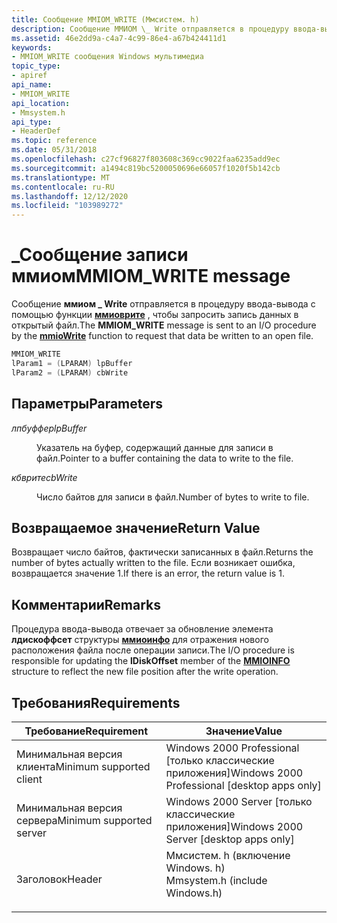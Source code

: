 ```yaml
---
title: Сообщение MMIOM_WRITE (Ммсистем. h)
description: Сообщение ММИОМ \_ Write отправляется в процедуру ввода-вывода с помощью функции ммиоврите, чтобы запросить запись данных в открытый файл.
ms.assetid: 46e2dd9a-c4a7-4c99-86e4-a67b424411d1
keywords:
- MMIOM_WRITE сообщения Windows мультимедиа
topic_type:
- apiref
api_name:
- MMIOM_WRITE
api_location:
- Mmsystem.h
api_type:
- HeaderDef
ms.topic: reference
ms.date: 05/31/2018
ms.openlocfilehash: c27cf96827f803608c369cc9022faa6235add9ec
ms.sourcegitcommit: a1494c819bc5200050696e66057f1020f5b142cb
ms.translationtype: MT
ms.contentlocale: ru-RU
ms.lasthandoff: 12/12/2020
ms.locfileid: "103989272"
---
```

# <a name="mmiom_write-message"></a><span data-ttu-id="9bcfa-104">\_Сообщение записи ммиом</span><span class="sxs-lookup"><span data-stu-id="9bcfa-104">MMIOM\_WRITE message</span></span>

<span data-ttu-id="9bcfa-105">Сообщение **ммиом \_ Write** отправляется в процедуру ввода-вывода с помощью функции [**ммиоврите**](/windows/win32/api/mmiscapi/nf-mmiscapi-mmiowrite) , чтобы запросить запись данных в открытый файл.</span><span class="sxs-lookup"><span data-stu-id="9bcfa-105">The **MMIOM\_WRITE** message is sent to an I/O procedure by the [**mmioWrite**](/windows/win32/api/mmiscapi/nf-mmiscapi-mmiowrite) function to request that data be written to an open file.</span></span>


```C++
MMIOM_WRITE 
lParam1 = (LPARAM) lpBuffer 
lParam2 = (LPARAM) cbWrite 
```



## <a name="parameters"></a><span data-ttu-id="9bcfa-106">Параметры</span><span class="sxs-lookup"><span data-stu-id="9bcfa-106">Parameters</span></span>

<dl> <dt>

<span data-ttu-id="9bcfa-107"><span id="lpBuffer"></span><span id="lpbuffer"></span><span id="LPBUFFER"></span>*лпбуффер*</span><span class="sxs-lookup"><span data-stu-id="9bcfa-107"><span id="lpBuffer"></span><span id="lpbuffer"></span><span id="LPBUFFER"></span>*lpBuffer*</span></span>
</dt> <dd>

<span data-ttu-id="9bcfa-108">Указатель на буфер, содержащий данные для записи в файл.</span><span class="sxs-lookup"><span data-stu-id="9bcfa-108">Pointer to a buffer containing the data to write to the file.</span></span>

</dd> <dt>

<span data-ttu-id="9bcfa-109"><span id="cbWrite"></span><span id="cbwrite"></span><span id="CBWRITE"></span>*кбврите*</span><span class="sxs-lookup"><span data-stu-id="9bcfa-109"><span id="cbWrite"></span><span id="cbwrite"></span><span id="CBWRITE"></span>*cbWrite*</span></span>
</dt> <dd>

<span data-ttu-id="9bcfa-110">Число байтов для записи в файл.</span><span class="sxs-lookup"><span data-stu-id="9bcfa-110">Number of bytes to write to file.</span></span>

</dd> </dl>

## <a name="return-value"></a><span data-ttu-id="9bcfa-111">Возвращаемое значение</span><span class="sxs-lookup"><span data-stu-id="9bcfa-111">Return Value</span></span>

<span data-ttu-id="9bcfa-112">Возвращает число байтов, фактически записанных в файл.</span><span class="sxs-lookup"><span data-stu-id="9bcfa-112">Returns the number of bytes actually written to the file.</span></span> <span data-ttu-id="9bcfa-113">Если возникает ошибка, возвращается значение 1.</span><span class="sxs-lookup"><span data-stu-id="9bcfa-113">If there is an error, the return value is  1.</span></span>

## <a name="remarks"></a><span data-ttu-id="9bcfa-114">Комментарии</span><span class="sxs-lookup"><span data-stu-id="9bcfa-114">Remarks</span></span>

<span data-ttu-id="9bcfa-115">Процедура ввода-вывода отвечает за обновление элемента **лдискоффсет** структуры [**ммиоинфо**](/previous-versions//dd757322(v=vs.85)) для отражения нового расположения файла после операции записи.</span><span class="sxs-lookup"><span data-stu-id="9bcfa-115">The I/O procedure is responsible for updating the **lDiskOffset** member of the [**MMIOINFO**](/previous-versions//dd757322(v=vs.85)) structure to reflect the new file position after the write operation.</span></span>

## <a name="requirements"></a><span data-ttu-id="9bcfa-116">Требования</span><span class="sxs-lookup"><span data-stu-id="9bcfa-116">Requirements</span></span>



| <span data-ttu-id="9bcfa-117">Требование</span><span class="sxs-lookup"><span data-stu-id="9bcfa-117">Requirement</span></span> | <span data-ttu-id="9bcfa-118">Значение</span><span class="sxs-lookup"><span data-stu-id="9bcfa-118">Value</span></span> |
|-------------------------------------|-----------------------------------------------------------------------------------------------------------|
| <span data-ttu-id="9bcfa-119">Минимальная версия клиента</span><span class="sxs-lookup"><span data-stu-id="9bcfa-119">Minimum supported client</span></span><br/> | <span data-ttu-id="9bcfa-120">Windows 2000 Professional \[только классические приложения\]</span><span class="sxs-lookup"><span data-stu-id="9bcfa-120">Windows 2000 Professional \[desktop apps only\]</span></span><br/>                                                |
| <span data-ttu-id="9bcfa-121">Минимальная версия сервера</span><span class="sxs-lookup"><span data-stu-id="9bcfa-121">Minimum supported server</span></span><br/> | <span data-ttu-id="9bcfa-122">Windows 2000 Server \[только классические приложения\]</span><span class="sxs-lookup"><span data-stu-id="9bcfa-122">Windows 2000 Server \[desktop apps only\]</span></span><br/>                                                      |
| <span data-ttu-id="9bcfa-123">Заголовок</span><span class="sxs-lookup"><span data-stu-id="9bcfa-123">Header</span></span><br/>                   | <dl> <span data-ttu-id="9bcfa-124"><dt>Ммсистем. h (включение Windows. h)</dt></span><span class="sxs-lookup"><span data-stu-id="9bcfa-124"><dt>Mmsystem.h (include Windows.h)</dt></span></span> </dl> |



 

